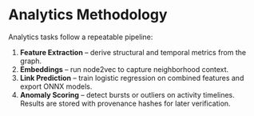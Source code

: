 # Analytics Methodology

Analytics tasks follow a repeatable pipeline:
1. **Feature Extraction** – derive structural and temporal metrics from the graph.
2. **Embeddings** – run node2vec to capture neighborhood context.
3. **Link Prediction** – train logistic regression on combined features and export ONNX models.
4. **Anomaly Scoring** – detect bursts or outliers on activity timelines.
Results are stored with provenance hashes for later verification.

